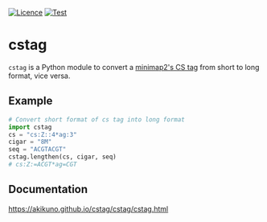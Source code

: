 [![Licence](https://img.shields.io/badge/License-MIT-blue.svg)](https://choosealicense.com/licenses/mit/)
[![Test](https://github.com/akikuno/cstag/actions/workflows/test.yml/badge.svg)](https://github.com/akikuno/cstag/actions/workflows/test.yml?query=workflow%3APytest)
<!-- [![PyPI](https://img.shields.io/badge/Install%20with-PyPI-brightgreen.svg)](https://pypi.org/project/calcs/) -->
<!-- [![Bioconda](https://img.shields.io/badge/Install%20with-Bioconda-brightgreen.svg)](https://anaconda.org/bioconda/calcs) -->

# cstag

`cstag` is a Python module to convert a [minimap2's CS tag](https://github.com/lh3/minimap2#cs) from short to long format, vice versa.

<!-- ## Installation (Underdevelopment👷🚧)

You can install `cstag` using pip or conda:

```bash
pip install cstag
```

```bash
conda install -c bioconda cstag
``` -->

## Example

```python
# Convert short format of cs tag into long format
import cstag
cs = "cs:Z::4*ag:3"
cigar = "8M"
seq = "ACGTACGT"
cstag.lengthen(cs, cigar, seq)
# cs:Z:=ACGT*ag=CGT
```

## Documentation

https://akikuno.github.io/cstag/cstag/cstag.html